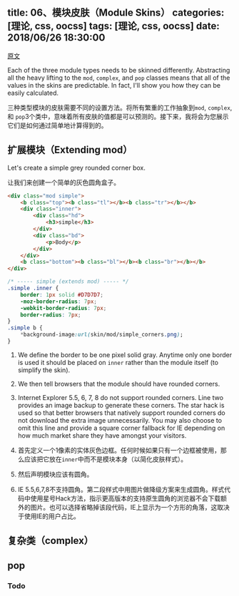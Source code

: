title: 06、模块皮肤（Module Skins）
categories: [理论, css, oocss]
tags: [理论, css, oocss]
date: 2018/06/26 18:30:00
---

[原文](https://github.com/stubbornella/oocss/wiki/Module-Skins)

Each of the three module types needs to be skinned differently.  Abstracting all the heavy lifting to the `mod`, `complex`, and `pop` classes means that all of the values in the skins are predictable. In fact, I'll show you how they can be easily calculated.

三种类型模块的皮肤需要不同的设置方法。将所有繁重的工作抽象到`mod`, `complex`, 和 `pop`3个类中，意味着所有皮肤的值都是可以预测的。接下来，我将会为您展示它们是如何通过简单地计算得到的。

## 扩展模块（Extending mod）

Let's create a simple grey rounded corner box.

让我们来创建一个简单的灰色圆角盒子。

```html
<div class="mod simple"> 
    <b class="top"><b class="tl"></b><b class="tr"></b></b> 
    <div class="inner">
        <div class="hd">
            <h3>simple</h3>
        </div>
        <div class="bd">
            <p>Body</p>
        </div>
    </div>
    <b class="bottom"><b class="bl"></b><b class="br"></b></b> 
</div>
```


```css
/* ----- simple (extends mod) ----- */
.simple .inner {
    border: 1px solid #D7D7D7;
    -moz-border-radius: 7px;
    -webkit-border-radius: 7px;
    border-radius: 7px;
}
.simple b {
    *background-image:url(skin/mod/simple_corners.png);
}
```

1. We define the border to be one pixel solid gray. Anytime only one border is used it should be placed on `inner` rather than the module itself (to simplify the skin). 
2. We then tell browsers that the module should have rounded corners.
3. Internet Explorer 5.5, 6, 7, 8 do not support rounded corners. Line two provides an image backup to generate these corners. The star hack is used so that better browsers that natively support rounded corners do not download the extra image unnecessarily.  You may also choose to omit this line and provide a square corner fallback for IE depending on how much market share they have amongst your visitors.


1. 首先定义一个1像素的实体灰色边框。任何时候如果只有一个边框被使用，那么应该把它放在`inner`中而不是模块本身（以简化皮肤样式）。
2. 然后声明模块应该有圆角。
3. IE 5.5,6,7,8不支持圆角。第二段样式中用图片做降级方案来生成圆角。样式代码中使用星号Hack方法，指示更高版本的支持原生圆角的浏览器不会下载额外的图片。也可以选择省略掉该段代码，IE上显示为一个方形的角落，这取决于使用IE的用户占比。

## 复杂类（complex）

## pop
### Todo
